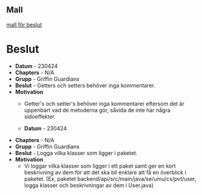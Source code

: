 ## Mall
[mall för beslut](../../Mallar/beslut.md)


# Beslut

- **Datum** - 230424
- **Chapters** - N/A 
- **Grupp** -  Griffin Guardians
- **Beslut** - Getters och setters behöver inga kommentarer.
- **Motivation**
  - Getter's och setter's behöver inga kommentarer eftersom det är uppenbart vad de metoderna gör, såvida de inte har några sidoeffekter. 

  - **Datum** - 230424
- **Chapters** - N/A
- **Grupp** -  Griffin Guardians
- **Beslut** - Logga vilka klasser som ligger i paketet. 
- **Motivation**
  - Vi loggar vilka klasser som ligger i ett paket samt ger en kort beskrivning av dem för att det ska bli enklare att få en överblick i paketet. 
(Ex, paketet  backend/api/src/main/java/se/umu/cs/pvt/user, logga klasser och beskrivningar av dem i User.java)

